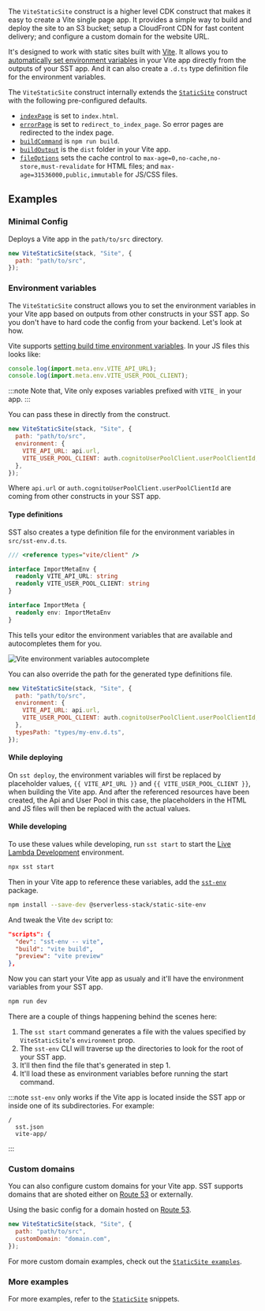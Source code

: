 The `ViteStaticSite` construct is a higher level CDK construct that makes it easy to create a Vite single page app. It provides a simple way to build and deploy the site to an S3 bucket; setup a CloudFront CDN for fast content delivery; and configure a custom domain for the website URL.

It's designed to work with static sites built with [Vite](https://vitejs.dev/). It allows you to [automatically set environment variables](#configuring-environment-variables) in your Vite app directly from the outputs of your SST app. And it can also create a `.d.ts` type definition file for the environment variables.

The `ViteStaticSite` construct internally extends the [`StaticSite`](StaticSite.md) construct with the following pre-configured defaults.

- [`indexPage`](StaticSite.md#indexpage) is set to `index.html`.
- [`errorPage`](StaticSite.md#errorpage) is set to `redirect_to_index_page`. So error pages are redirected to the index page.
- [`buildCommand`](StaticSite.md#buildcommand) is `npm run build`.
- [`buildOutput`](StaticSite.md#buildoutput) is the `dist` folder in your Vite app.
- [`fileOptions`](StaticSite.md#fileoptions) sets the cache control to `max-age=0,no-cache,no-store,must-revalidate` for HTML files; and `max-age=31536000,public,immutable` for JS/CSS files.

## Examples

### Minimal Config

Deploys a Vite app in the `path/to/src` directory.

```js
new ViteStaticSite(stack, "Site", {
  path: "path/to/src",
});
```

### Environment variables

The `ViteStaticSite` construct allows you to set the environment variables in your Vite app based on outputs from other constructs in your SST app. So you don't have to hard code the config from your backend. Let's look at how.

Vite supports [setting build time environment variables](https://vitejs.dev/guide/env-and-mode.html). In your JS files this looks like:


```js title="src/App.js"
console.log(import.meta.env.VITE_API_URL);
console.log(import.meta.env.VITE_USER_POOL_CLIENT);
```

:::note
Note that, Vite only exposes variables prefixed with `VITE_` in your app.
:::

You can pass these in directly from the construct.

```js {3-6}
new ViteStaticSite(stack, "Site", {
  path: "path/to/src",
  environment: {
    VITE_API_URL: api.url,
    VITE_USER_POOL_CLIENT: auth.cognitoUserPoolClient.userPoolClientId,
  },
});
```

Where `api.url` or `auth.cognitoUserPoolClient.userPoolClientId` are coming from other constructs in your SST app.

#### Type definitions

SST also creates a type definition file for the environment variables in `src/sst-env.d.ts`.

```ts
/// <reference types="vite/client" />

interface ImportMetaEnv {
  readonly VITE_API_URL: string
  readonly VITE_USER_POOL_CLIENT: string
}

interface ImportMeta {
  readonly env: ImportMetaEnv
}
```

This tells your editor the environment variables that are available and autocompletes them for you. 

![Vite environment variables autocomplete](/img/screens/vite-environment-variables-autocomplete.png)

You can also override the path for the generated type definitions file.

```js {7}
new ViteStaticSite(stack, "Site", {
  path: "path/to/src",
  environment: {
    VITE_API_URL: api.url,
    VITE_USER_POOL_CLIENT: auth.cognitoUserPoolClient.userPoolClientId,
  },
  typesPath: "types/my-env.d.ts",
});
```

#### While deploying

On `sst deploy`, the environment variables will first be replaced by placeholder values, `{{ VITE_API_URL }}` and `{{ VITE_USER_POOL_CLIENT }}`, when building the Vite app. And after the referenced resources have been created, the Api and User Pool in this case, the placeholders in the HTML and JS files will then be replaced with the actual values.

#### While developing

To use these values while developing, run `sst start` to start the [Live Lambda Development](/live-lambda-development.md) environment.

``` bash
npx sst start
```

Then in your Vite app to reference these variables, add the [`sst-env`](/packages/static-site-env.md) package.

```bash
npm install --save-dev @serverless-stack/static-site-env
```

And tweak the Vite `dev` script to:

```json title="package.json" {2}
"scripts": {
  "dev": "sst-env -- vite",
  "build": "vite build",
  "preview": "vite preview"
},
```

Now you can start your Vite app as usualy and it'll have the environment variables from your SST app.

``` bash
npm run dev
```

There are a couple of things happening behind the scenes here:

1. The `sst start` command generates a file with the values specified by `ViteStaticSite`'s `environment` prop.
2. The `sst-env` CLI will traverse up the directories to look for the root of your SST app.
3. It'll then find the file that's generated in step 1.
4. It'll load these as environment variables before running the start command.

:::note
`sst-env` only works if the Vite app is located inside the SST app or inside one of its subdirectories. For example:

```
/
  sst.json
  vite-app/
```
:::

### Custom domains

You can also configure custom domains for your Vite app. SST supports domains that are shoted either on [Route 53](https://aws.amazon.com/route53/) or externally.

Using the basic config for a domain hosted on [Route 53](https://aws.amazon.com/route53/).

```js {3}
new ViteStaticSite(stack, "Site", {
  path: "path/to/src",
  customDomain: "domain.com",
});
```

For more custom domain examples, check out the [`StaticSite examples`](StaticSite.md#configuring-custom-domains).

### More examples

For more examples, refer to the [`StaticSite`](StaticSite.md) snippets.
